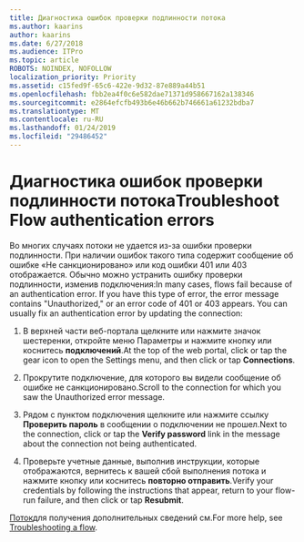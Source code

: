 ```yaml
---
title: Диагностика ошибок проверки подлинности потока
ms.author: kaarins
author: kaarins
ms.date: 6/27/2018
ms.audience: ITPro
ms.topic: article
ROBOTS: NOINDEX, NOFOLLOW
localization_priority: Priority
ms.assetid: c15fed9f-65c6-422e-9d32-87e889a44b51
ms.openlocfilehash: fbb2ea4f0c6e582dae71371d958667162a138346
ms.sourcegitcommit: e2864efcfb493b6e46b662b746661a61232bdba7
ms.translationtype: MT
ms.contentlocale: ru-RU
ms.lasthandoff: 01/24/2019
ms.locfileid: "29486452"
---
```

# <a name="troubleshoot-flow-authentication-errors"></a><span data-ttu-id="b7f56-102">Диагностика ошибок проверки подлинности потока</span><span class="sxs-lookup"><span data-stu-id="b7f56-102">Troubleshoot Flow authentication errors</span></span>

<span data-ttu-id="b7f56-p101">Во многих случаях потоки не удается из-за ошибки проверки подлинности. При наличии ошибок такого типа содержит сообщение об ошибке «Не санкционировано» или код ошибки 401 или 403 отображается. Обычно можно устранить ошибку проверки подлинности, изменив подключения:</span><span class="sxs-lookup"><span data-stu-id="b7f56-p101">In many cases, flows fail because of an authentication error. If you have this type of error, the error message contains "Unauthorized," or an error code of 401 or 403 appears. You can usually fix an authentication error by updating the connection:</span></span>
  
1. <span data-ttu-id="b7f56-106">В верхней части веб-портала щелкните или нажмите значок шестеренки, откройте меню Параметры и нажмите кнопку или коснитесь **подключений**.</span><span class="sxs-lookup"><span data-stu-id="b7f56-106">At the top of the web portal, click or tap the gear icon to open the Settings menu, and then click or tap **Connections**.</span></span>
    
2. <span data-ttu-id="b7f56-107">Прокрутите подключение, для которого вы видели сообщение об ошибке не санкционировано.</span><span class="sxs-lookup"><span data-stu-id="b7f56-107">Scroll to the connection for which you saw the Unauthorized error message.</span></span>
    
3. <span data-ttu-id="b7f56-108">Рядом с пунктом подключения щелкните или нажмите ссылку **Проверить пароль** в сообщении о подключении не прошел.</span><span class="sxs-lookup"><span data-stu-id="b7f56-108">Next to the connection, click or tap the **Verify password** link in the message about the connection not being authenticated.</span></span> 
    
4. <span data-ttu-id="b7f56-109">Проверьте учетные данные, выполнив инструкции, которые отображаются, вернитесь к вашей сбой выполнения потока и нажмите кнопку или коснитесь **повторно отправить**.</span><span class="sxs-lookup"><span data-stu-id="b7f56-109">Verify your credentials by following the instructions that appear, return to your flow-run failure, and then click or tap **Resubmit**.</span></span>
    
<span data-ttu-id="b7f56-110">[Поток](https://go.microsoft.com/fwlink/?linkid=872110)для получения дополнительных сведений см.</span><span class="sxs-lookup"><span data-stu-id="b7f56-110">For more help, see [Troubleshooting a flow](https://go.microsoft.com/fwlink/?linkid=872110).</span></span>
  

